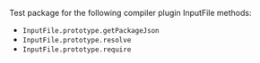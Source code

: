 Test package for the following compiler plugin InputFile methods:

  - `InputFile.prototype.getPackageJson`
  - `InputFile.prototype.resolve`
  - `InputFile.prototype.require`
